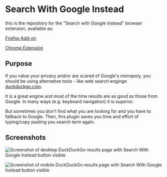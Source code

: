 # Search With Google Instead

this is the repository for the "Search with Google instead" browser extension, available as:

[Firefox Add-on](https://addons.mozilla.org/en-US/firefox/addon/search-with-google-instead/)

[Chrome Extension](https://chrome.google.com/webstore/detail/search-with-google-instea/cdfkjclhhojbgnpidbejchhklnjbjfhh?hl=en-GB)

## Purpose

If you value your privacy and/or are scared of Google's monopoly,
you should be using alternative tools - like web search enginge
[duckduckgo.com](https://duckduckgo.com).

It is a great engine and most of the time results are as good as
those from Google. In many ways (e.g. keyboard navigation) it is
superior.

But sometimes you don't find what you are looking for and you have
to fallback to Google. Then, this plugin saves you time and effort
of typing/copy pasting you search term again.

## Screenshots

![Screenshot of desktop DuckDuckGo results page with Search With Google Instead button visible](https://raw.githubusercontent.com/halas/search-with-google-instead/firefox-plugin-updates/screenshots/screenshot-desktop.png)

![Screenshot of mobile DuckDuckGo results page with Search With Google Instead button visible](https://raw.githubusercontent.com/halas/search-with-google-instead/firefox-plugin-updates/screenshots/screenshot-mobile.png)

